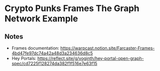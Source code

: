 # Crypto Punks Frames The Graph Network Example

## Notes

- Frames documentation: https://warpcast.notion.site/Farcaster-Frames-4bd47fe97dc74a42a48d3a234636d8c5
- Hey Portals: https://reflect.site/g/yoginth/hey-portal-open-graph-spec/cd7225f128274da382f1f516e7e63f15
